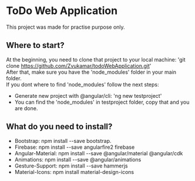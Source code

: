 # ToDo Web Application

This project was made for practise purpose only.

## Where to start?
At the beginning, you need to clone that project to your local machine: 'git clone https://github.com/Zvukamar/todoWebApplication.git' </br>
After that, make sure you have the 'node_modules' folder in your main folder. </br>
If you dont where to find 'node_modules' follow the next steps:
  * Generate new project with @angular/cli: 'ng new testproject'
  * You can find the 'node_modules' in testproject folder, copy that and you are done.

## What do you need to install?

* Bootstrap: npm install --save bootstrap.
* Firebase: npm install --save angularfire2 firebase
* Angular-Material: npm install --save @angular/material @angular/cdk
* Animations: npm install --save @angular/animations
* Gesture-Support: npm install --save hammerjs
* Material-Icons: npm install material-design-icons
